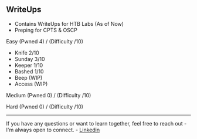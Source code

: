 ## WriteUps
- Contains WriteUps for HTB Labs (As of Now)
- Preping for CPTS & OSCP 


Easy   (Pwned 4) / (Difficulty /10)
- Knife  2/10
- Sunday 3/10 
- Keeper 1/10
- Bashed 1/10
- Beep (WIP)
- Access (WIP)

Medium (Pwned 0) / (Difficulty /10)


Hard   (Pwned 0) / (Difficulty /10)

---
If you have any questions or want to learn together, feel free to reach out - I'm always open to connect. - [Linkedin](http://www.linkedin.com/in/yuhao-/)
